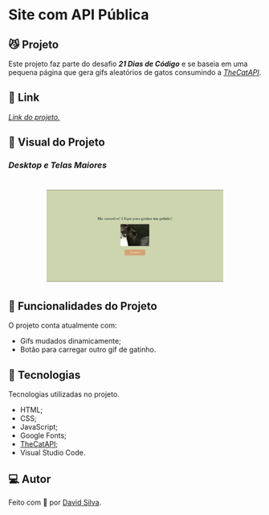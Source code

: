 # **Site com API Pública**

## :smirk_cat: **Projeto**
Este projeto faz parte do desafio ***21 Dias de Código*** e se baseia em uma pequena página que gera gifs aleatórios de gatos consumindo a *[TheCatAPI](https://docs.thecatapi.com)*.

## :link: **Link**
*[Link do projeto.](https://davsilvam.github.io/21diasdecodigo/16/)*

## :art: **Visual do Projeto**
### *Desktop e Telas Maiores*

<h1 align="center">
    <img src="img/screenshot.png" style="width: 70%;">
</h1>

## :rocket: **Funcionalidades do Projeto**
O projeto conta atualmente com:
* Gifs mudados dinamicamente;
* Botão para carregar outro gif de gatinho.

## :wrench: **Tecnologias**
Tecnologias utilizadas no projeto.
* HTML;
* CSS;
* JavaScript;
* Google Fonts;
* [TheCatAPI](https://docs.thecatapi.com);
* Visual Studio Code.

## :computer: **Autor**
Feito com :purple_heart: por [David Silva](https://www.linkedin.com/in/davsilvam/).